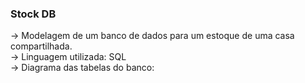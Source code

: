 ### Stock DB
-> Modelagem de um banco de dados para um estoque de uma casa compartilhada.
<br>
-> Linguagem utilizada: SQL
<br>
-> Diagrama das tabelas do banco: 
<br>
